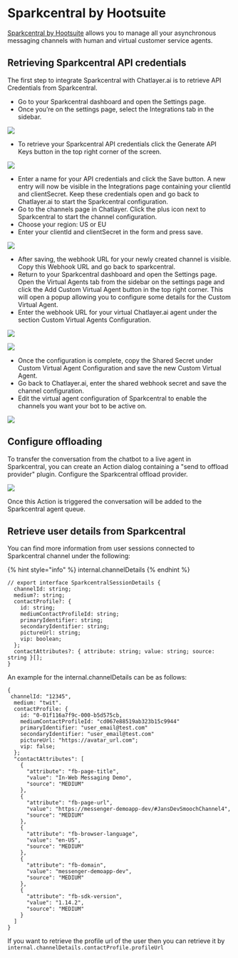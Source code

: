 # Sparkcentral by Hootsuite

[Sparkcentral by Hootsuite](https://sparkcentral.com) allows you to manage all your asynchronous messaging channels with human and virtual customer service agents.

## Retrieving Sparkcentral API credentials

The first step to integrate Sparkcentral with Chatlayer.ai is to retrieve API Credentials from Sparkcentral.&#x20;

* Go to your Sparkcentral dashboard and open the Settings page.&#x20;
* Once you’re on the settings page, select the Integrations tab in the sidebar.&#x20;

![](<../../.gitbook/assets/image (282).png>)

* To retrieve your Sparkcentral API credentials click the Generate API Keys button in the top right corner of the screen.&#x20;

![](<../../.gitbook/assets/image (674) (1) (1) (1) (1).png>)

* Enter a name for your API credentials and click the Save button. A new entry will now be visible in the Integrations page containing your clientId and clientSecret. Keep these credentials open and go back to Chatlayer.ai to start the Sparkcentral configuration.
* Go to the channels page in Chatlayer. Click the plus icon next to Sparkcentral to start the channel configuration.&#x20;
* Choose your region: US or EU
* Enter your clientId and clientSecret in the form and press save.

![](<../../.gitbook/assets/image (676) (1) (1) (1).png>)

* After saving, the webhook URL for your newly created channel is visible. Copy this Webhook URL and go back to sparkcentral.
* Return to your Sparkcentral dashboard and open the Settings page. Open the Virtual Agents tab from the sidebar on the settings page and click the Add Custom Virtual Agent button in the top right corner. This will open a popup allowing you to configure some details for the Custom Virtual Agent.&#x20;
* Enter the webhook URL for your virtual Chatlayer.ai agent under the section Custom Virtual Agents Configuration.&#x20;

![](<../../.gitbook/assets/image (677) (1) (1) (1) (1) (1).png>)

![](<../../.gitbook/assets/image (675) (1) (1).png>)

* Once the configuration is complete, copy the Shared Secret under Custom Virtual Agent Configuration and save the new Custom Virtual Agent.
* Go back to Chatlayer.ai, enter the shared webhook secret and save the channel configuration.
* Edit the virtual agent configuration of Sparkcentral to enable the channels you want your bot to be active on.

![](<../../.gitbook/assets/image (672) (1) (1) (1).png>)

## Configure offloading

To transfer the conversation from the chatbot to a live agent in Sparkcentral, you can create an Action dialog containing a "send to offload provider" plugin. Configure the Sparkcentral offload provider.

![](<../../.gitbook/assets/image (288).png>)

Once this Action is triggered the conversation will be added to the Sparkcentral agent queue.

## Retrieve user details from Sparkcentral

You can find more information from user sessions connected to Sparkcentral channel under the following: &#x20;

{% hint style="info" %}
internal.channelDetails
{% endhint %}

```
// export interface SparkcentralSessionDetails {
  channelId: string;
  medium?: string;
  contactProfile?: {
    id: string;
    mediumContactProfileId: string;
    primaryIdentifier: string;
    secondaryIdentifier: string;
    pictureUrl: string;
    vip: boolean;
  };
  contactAttributes?: { attribute: string; value: string; source: string }[];
}
```

An example for the internal.channelDetails can be as follows:

```
{
 channelId: "12345",
  medium: "twit".
  contactProfile: {
    id: "0-01f116a7f9c-000-b5d575cb,
    mediumContactProfileId: "cd067e88519ab323b15c9944"
    primaryIdentifier: "user_email@test.com"
    secondaryIdentifier: "user_email@test.com"
    pictureUrl: "https://avatar_url.com";
    vip: false;
  };
  "contactAttributes": [
    {
      "attribute": "fb-page-title",
      "value": "In-Web Messaging Demo",
      "source": "MEDIUM"
    },
    {
      "attribute": "fb-page-url",
      "value": "https://messenger-demoapp-dev/#JansDevSmoochChannel4",
      "source": "MEDIUM"
    },
    {
      "attribute": "fb-browser-language",
      "value": "en-US",
      "source": "MEDIUM"
    },
    {
      "attribute": "fb-domain",
      "value": "messenger-demoapp-dev",
      "source": "MEDIUM"
    },
    {
      "attribute": "fb-sdk-version",
      "value": "1.14.2",
      "source": "MEDIUM"
    }
  ]
}
```

If you want to retrieve the profile url of the user then you can retrieve it by `internal.channelDetails.contactProfile.profileUrl`

